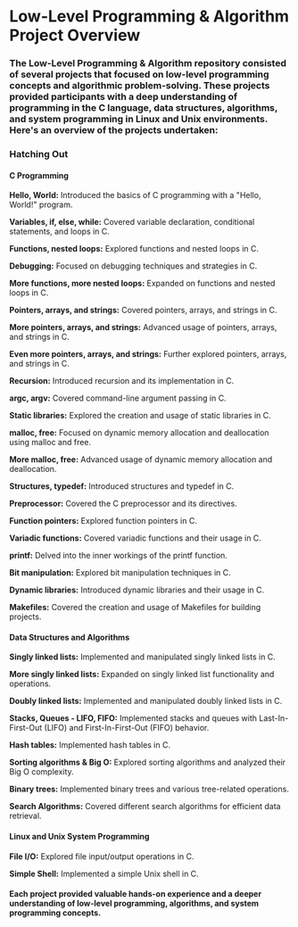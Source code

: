 # Low-Level Programming & Algorithm Project Overview

### The Low-Level Programming & Algorithm repository consisted of several projects that focused on low-level programming concepts and algorithmic problem-solving. These projects provided participants with a deep understanding of programming in the C language, data structures, algorithms, and system programming in Linux and Unix environments. Here's an overview of the projects undertaken:

### Hatching Out

#### C Programming

**Hello, World:** Introduced the basics of C programming with a "Hello, World!" program.

**Variables, if, else, while:** Covered variable declaration, conditional statements, and loops in C.

**Functions, nested loops:** Explored functions and nested loops in C.

**Debugging:** Focused on debugging techniques and strategies in C.

**More functions, more nested loops:** Expanded on functions and nested loops in C.

**Pointers, arrays, and strings:** Covered pointers, arrays, and strings in C.

**More pointers, arrays, and strings:** Advanced usage of pointers, arrays, and strings in C.

**Even more pointers, arrays, and strings:** Further explored pointers, arrays, and strings in C.

**Recursion:** Introduced recursion and its implementation in C.

**argc, argv:** Covered command-line argument passing in C.

**Static libraries:** Explored the creation and usage of static libraries in C.

**malloc, free:** Focused on dynamic memory allocation and deallocation using malloc and free.

**More malloc, free:** Advanced usage of dynamic memory allocation and deallocation.

**Structures, typedef:** Introduced structures and typedef in C.

**Preprocessor:** Covered the C preprocessor and its directives.

**Function pointers:** Explored function pointers in C.

**Variadic functions:** Covered variadic functions and their usage in C.

**printf:** Delved into the inner workings of the printf function.

**Bit manipulation:** Explored bit manipulation techniques in C.

**Dynamic libraries:** Introduced dynamic libraries and their usage in C.

**Makefiles:** Covered the creation and usage of Makefiles for building projects.

#### Data Structures and Algorithms

**Singly linked lists:** Implemented and manipulated singly linked lists in C.

**More singly linked lists:** Expanded on singly linked list functionality and operations.

**Doubly linked lists:** Implemented and manipulated doubly linked lists in C.

**Stacks, Queues - LIFO, FIFO:** Implemented stacks and queues with Last-In-First-Out (LIFO) and First-In-First-Out (FIFO) behavior.

**Hash tables:** Implemented hash tables in C.

**Sorting algorithms & Big O:** Explored sorting algorithms and analyzed their Big O complexity.

**Binary trees:** Implemented binary trees and various tree-related operations.

**Search Algorithms:** Covered different search algorithms for efficient data retrieval.

#### Linux and Unix System Programming

**File I/O:** Explored file input/output operations in C.

**Simple Shell:** Implemented a simple Unix shell in C.

#### Each project provided valuable hands-on experience and a deeper understanding of low-level programming, algorithms, and system programming concepts.
